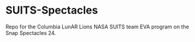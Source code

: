 # SUITS-Spectacles
Repo for the Columbia LunAR Lions NASA SUITS team EVA program on the Snap Spectacles 24. 
